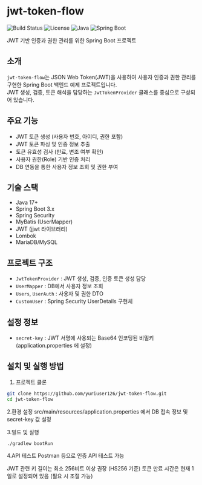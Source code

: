 # jwt-token-flow

![Build Status](https://img.shields.io/github/actions/workflow/status/yuriuser126/jwt-token-flow/gradle.yml?branch=main&label=build&style=flat-square)
![License](https://img.shields.io/github/license/yuriuser126/jwt-token-flow?style=flat-square)
![Java](https://img.shields.io/badge/Java-17+-blue?style=flat-square)
![Spring Boot](https://img.shields.io/badge/Spring%20Boot-3.x-green?style=flat-square)

JWT 기반 인증과 권한 관리를 위한 Spring Boot 프로젝트

## 소개
`jwt-token-flow`는 JSON Web Token(JWT)을 사용하여 사용자 인증과 권한 관리를 구현한 Spring Boot 백엔드 예제 프로젝트입니다.  
JWT 생성, 검증, 토큰 해석을 담당하는 `JwtTokenProvider` 클래스를 중심으로 구성되어 있습니다.

## 주요 기능
- JWT 토큰 생성 (사용자 번호, 아이디, 권한 포함)
- JWT 토큰 파싱 및 인증 정보 추출
- 토큰 유효성 검사 (만료, 변조 여부 확인)
- 사용자 권한(Role) 기반 인증 처리
- DB 연동을 통한 사용자 정보 조회 및 권한 부여

## 기술 스택
- Java 17+
- Spring Boot 3.x
- Spring Security
- MyBatis (UserMapper)
- JWT (jjwt 라이브러리)
- Lombok
- MariaDB/MySQL

## 프로젝트 구조
- `JwtTokenProvider` : JWT 생성, 검증, 인증 토큰 생성 담당
- `UserMapper` : DB에서 사용자 정보 조회
- `Users`, `UserAuth` : 사용자 및 권한 DTO
- `CustomUser` : Spring Security UserDetails 구현체

## 설정 정보
- `secret-key` : JWT 서명에 사용되는 Base64 인코딩된 비밀키 (application.properties 에 설정)

## 설치 및 실행 방법
1. 프로젝트 클론  
```bash
git clone https://github.com/yuriuser126/jwt-token-flow.git
cd jwt-token-flow
```
2.환경 설정
src/main/resources/application.properties 에서 DB 접속 정보 및 secret-key 값 설정

3.빌드 및 실행
```bash
./gradlew bootRun

```

4.API 테스트
Postman 등으로 인증 API 테스트 가능



JWT 관련 키 길이는 최소 256비트 이상 권장 (HS256 기준)
토큰 만료 시간은 현재 1일로 설정되어 있음 (필요 시 조절 가능)





